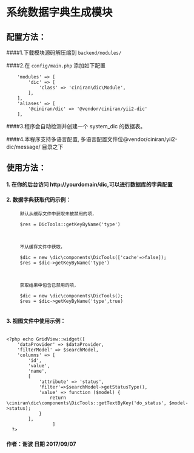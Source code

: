# 系统数据字典生成模块

## 配置方法：
####1.下载模块源码解压缩到 `backend/modules/`

####2.在 `config/main.php` 添加如下配置
````
    'modules' => [
        'dic' => [
            'class' => 'ciniran\dic\Module',
        ],
    ],
    'aliases' => [
        '@ciniran/dic' => '@vendor/ciniran/yii2-dic'
    ],
````
####3.程序会自动检测并创建一个 system_dic 的数据表。


####4.本程序支持多语言配置,
    多语言配置文件位@vendor/ciniran/yii2-dic/message/ 目录之下 
    
## 使用方法：
    
#### 1. 在你的后台访问 http://yourdomain/dic,可以进行数据库的字典配置

#### 2. 数据字典获取代码示例：
````
     默认从缓存文件中获取未被禁用的项，
          
     $res = DicTools::getKeyByName('type')
 
 
 
     不从缓存文件中获取，
          
     $dic = new \dic\components\DicTools(['cache'=>false]);
     $res = $dic->getKeyByName('type')
 
 
 
     获取结果中包含已禁用的项，
     
     $dic = new \dic\components\DicTools();
     $res = $dic->getKeyByName('type',true)
     
````
#### 3. 视图文件中使用示例：
````

<?php echo GridView::widget([
    'dataProvider' => $dataProvider,
    'filterModel' => $searchModel,
    'columns' => [
        'id',
        'value',
        'name',
        [
            'attribute' => 'status',
            'filter'=>$searchModel->getStatusType(),
            'value' => function ($model) {
                return \ciniran\dic\components\DicTools::getTextByKey('do_status', $model->status);
            }
        ],
                 ]
  ?>
````

#### 作者：谢波  日期 2017/09/07